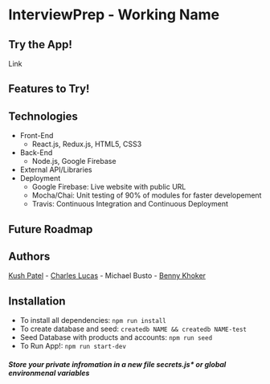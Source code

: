 # InterviewPrep - Working Name

## Try the App!

Link

## Features to Try!

## Technologies

- Front-End
  - React.js, Redux.js, HTML5, CSS3
- Back-End
  - Node.js, Google Firebase
- External API/Libraries
- Deployment
  - Google Firebase: Live website with public URL
  - Mocha/Chai: Unit testing of 90% of modules for faster developement
  - Travis: Continuous Integration and Continuous Deployment

## Future Roadmap

## Authors

[Kush Patel](https://www.linkedin.com/in/kushpatel21/) - [Charles Lucas](https://www.linkedin.com/in/charleslucas1/) - Michael Busto - [Benny Khoker](https://www.linkedin.com/in/benny-khoker/)

## Installation

- To install all dependencies: `npm run install`
- To create database and seed: `createdb NAME && createdb NAME-test`
- Seed Database with products and accounts: `npm run seed`
- To Run App!: `npm run start-dev`

##### Store your private infromation in a new file secrets.js\* or global environmenal variables

